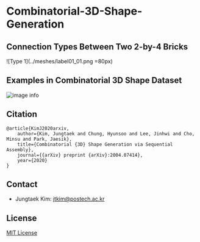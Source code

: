 # Combinatorial-3D-Shape-Generation

## Connection Types Between Two 2-by-4 Bricks

![Type 1](../meshes/label01_01.png =80px)

## Examples in Combinatorial 3D Shape Dataset

![image info](./pictures/image.png)

## Citation
```
@article{KimJ2020arxiv,
    author={Kim, Jungtaek and Chung, Hyunsoo and Lee, Jinhwi and Cho, Minsu and Park, Jaesik},
    title={Combinatorial {3D} Shape Generation via Sequential Assembly},
    journal={{arXiv} preprint {arXiv}:2004.07414},
    year={2020}
}
```

## Contact
* Jungtaek Kim: [jtkim@postech.ac.kr](mailto:jtkim@postech.ac.kr)

## License
[MIT License](LICENSE)
